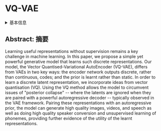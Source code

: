 # VQ-VAE

<details>
<summary>基本信息</summary>

- 标题: "Neural Discrete Representation Learning"
- 作者: 
  - 01 Aaron van den Oord
  - 02 Oriol Vinyals
  - 03 Koray_Kavukcuoglu
- 链接: 
  - [ArXiv](https://arxiv.org/abs/1711.00937)
  - [Publication](https://proceedings.neurips.cc/paper/2017/hash/7a98af17e63a0ac09ce2e96d03992fbc-Abstract.html)
  - [Github](https://github.com/deepmind/sonnet/blob/v2/sonnet/src/nets/vqvae.py)
  - [Demo]()
- 文件: 
  - [ArXiv] #TODO
  - [Publication] #TODO

</details>

## Abstract: 摘要

Learning useful representations without supervision remains a key challenge in machine learning. In this paper, we propose a simple yet powerful generative model that learns such discrete representations. Our model, the Vector Quantised-Variational AutoEncoder (VQ-VAE), differs from VAEs in two key ways: the encoder network outputs discrete, rather than continuous, codes; and the prior is learnt rather than static. In order to learn a discrete latent representation, we incorporate ideas from vector quantisation (VQ). Using the VQ method allows the model to circumvent issues of "posterior collapse" -- where the latents are ignored when they are paired with a powerful autoregressive decoder -- typically observed in the VAE framework. Pairing these representations with an autoregressive prior, the model can generate high quality images, videos, and speech as well as doing high quality speaker conversion and unsupervised learning of phonemes, providing further evidence of the utility of the learnt representations.
